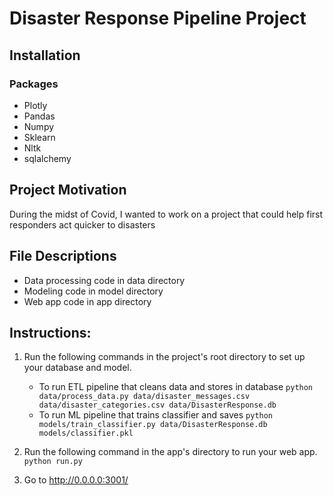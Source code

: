 # Disaster Response Pipeline Project

## Installation
### Packages
* Plotly
* Pandas
* Numpy
* Sklearn
* Nltk
* sqlalchemy



## Project Motivation
During the midst of Covid, I wanted to work on a project that could help first responders act quicker to disasters


## File Descriptions
* Data processing code in data directory
* Modeling code in model directory
* Web app code in app directory

## Instructions:
1. Run the following commands in the project's root directory to set up your database and model.

    - To run ETL pipeline that cleans data and stores in database
        `python data/process_data.py data/disaster_messages.csv data/disaster_categories.csv data/DisasterResponse.db`
    - To run ML pipeline that trains classifier and saves
        `python models/train_classifier.py data/DisasterResponse.db models/classifier.pkl`

2. Run the following command in the app's directory to run your web app.
    `python run.py`

3. Go to http://0.0.0.0:3001/
